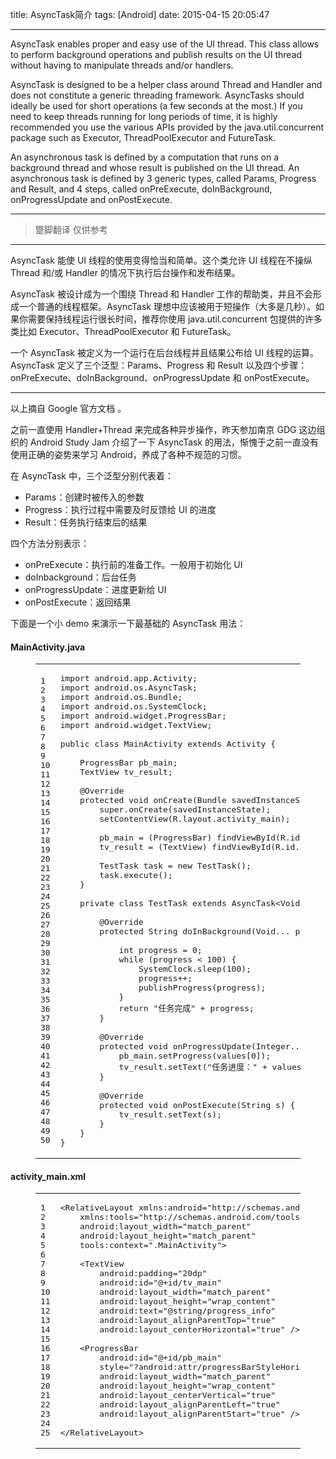 title: AsyncTask简介
tags: [Android]
date: 2015-04-15 20:05:47

---

AsyncTask enables proper and easy use of the UI thread. This class allows to perform background operations and publish results on the UI thread without having to manipulate threads and/or handlers.

<a id="more"></a>

AsyncTask is designed to be a helper class around Thread and Handler and does not constitute a generic threading framework. AsyncTasks should ideally be used for short operations (a few seconds at the most.) If you need to keep threads running for long periods of time, it is highly recommended you use the various APIs provided by the java.util.concurrent package such as Executor, ThreadPoolExecutor and FutureTask.

An asynchronous task is defined by a computation that runs on a background thread and whose result is published on the UI thread. An asynchronous task is defined by 3 generic types, called Params, Progress and Result, and 4 steps, called onPreExecute, doInBackground, onProgressUpdate and onPostExecute.

* * *

> 蹩脚翻译 仅供参考

* * *

AsyncTask 能使 UI 线程的使用变得恰当和简单。这个类允许 UI 线程在不操纵 Thread 和/或 Handler 的情况下执行后台操作和发布结果。

AsyncTask 被设计成为一个围绕 Thread 和 Handler 工作的帮助类，并且不会形成一个普通的线程框架。AsyncTask 理想中应该被用于短操作（大多是几秒）。如果你需要保持线程运行很长时间，推荐你使用 java.util.concurrent 包提供的许多类比如 Executor、ThreadPoolExecutor 和 FutureTask。

一个 AsyncTask 被定义为一个运行在后台线程并且结果公布给 UI 线程的运算。AsyncTask 定义了三个泛型：Params、Progress 和 Result 以及四个步骤：onPreExecute、doInBackground、onProgressUpdate 和 onPostExecute。

* * *

以上摘自 Google 官方文档 。

之前一直使用 Handler+Thread 来完成各种异步操作，昨天参加南京 GDG 这边组织的 Android Study Jam 介绍了一下 AsyncTask 的用法，惭愧于之前一直没有使用正确的姿势来学习 Android，养成了各种不规范的习惯。

在 AsyncTask 中，三个泛型分别代表着：

*   Params：创建时被传入的参数
*   Progress：执行过程中需要及时反馈给 UI 的进度
*   Result：任务执行结束后的结果

四个方法分别表示：

*   onPreExecute：执行前的准备工作。一般用于初始化 UI
*   doInbackground：后台任务
*   onProgressUpdate：进度更新给 UI
*   onPostExecute：返回结果

下面是一个小 demo 来演示一下最基础的 AsyncTask 用法：

#### MainActivity.java
<figure class="highlight scala"><table><tr><td class="gutter"><pre><span class="line">1</span>
<span class="line">2</span>
<span class="line">3</span>
<span class="line">4</span>
<span class="line">5</span>
<span class="line">6</span>
<span class="line">7</span>
<span class="line">8</span>
<span class="line">9</span>
<span class="line">10</span>
<span class="line">11</span>
<span class="line">12</span>
<span class="line">13</span>
<span class="line">14</span>
<span class="line">15</span>
<span class="line">16</span>
<span class="line">17</span>
<span class="line">18</span>
<span class="line">19</span>
<span class="line">20</span>
<span class="line">21</span>
<span class="line">22</span>
<span class="line">23</span>
<span class="line">24</span>
<span class="line">25</span>
<span class="line">26</span>
<span class="line">27</span>
<span class="line">28</span>
<span class="line">29</span>
<span class="line">30</span>
<span class="line">31</span>
<span class="line">32</span>
<span class="line">33</span>
<span class="line">34</span>
<span class="line">35</span>
<span class="line">36</span>
<span class="line">37</span>
<span class="line">38</span>
<span class="line">39</span>
<span class="line">40</span>
<span class="line">41</span>
<span class="line">42</span>
<span class="line">43</span>
<span class="line">44</span>
<span class="line">45</span>
<span class="line">46</span>
<span class="line">47</span>
<span class="line">48</span>
<span class="line">49</span>
<span class="line">50</span>
</pre></td><td class="code"><pre><span class="line"><span class="keyword">import</span> android.app.<span class="type">Activity</span>;</span>
<span class="line"><span class="keyword">import</span> android.os.<span class="type">AsyncTask</span>;</span>
<span class="line"><span class="keyword">import</span> android.os.<span class="type">Bundle</span>;</span>
<span class="line"><span class="keyword">import</span> android.os.<span class="type">SystemClock</span>;</span>
<span class="line"><span class="keyword">import</span> android.widget.<span class="type">ProgressBar</span>;</span>
<span class="line"><span class="keyword">import</span> android.widget.<span class="type">TextView</span>;</span>
<span class="line"></span>
<span class="line">public <span class="class"><span class="keyword">class</span> <span class="title">MainActivity</span> <span class="keyword"><span class="keyword">extends</span></span> <span class="title">Activity</span> &#123;</span></span>
<span class="line"></span>
<span class="line">    <span class="type">ProgressBar</span> pb_main;</span>
<span class="line">    <span class="type">TextView</span> tv_result;</span>
<span class="line"></span>
<span class="line">    <span class="annotation">@Override</span></span>
<span class="line">    <span class="keyword">protected</span> void onCreate(<span class="type">Bundle</span> savedInstanceState) &#123;</span>
<span class="line">        <span class="keyword">super</span>.onCreate(savedInstanceState);</span>
<span class="line">        setContentView(<span class="type">R</span>.layout.activity_main);</span>
<span class="line"></span>
<span class="line">        pb_main = (<span class="type">ProgressBar</span>) findViewById(<span class="type">R</span>.id.pb_main);</span>
<span class="line">        tv_result = (<span class="type">TextView</span>) findViewById(<span class="type">R</span>.id.tv_main);</span>
<span class="line"></span>
<span class="line">        <span class="type">TestTask</span> task = <span class="keyword">new</span> <span class="type">TestTask</span>();</span>
<span class="line">        task.execute();</span>
<span class="line">    &#125;</span>
<span class="line"></span>
<span class="line">    <span class="keyword">private</span> <span class="class"><span class="keyword">class</span> <span class="title">TestTask</span> <span class="keyword"><span class="keyword">extends</span></span> <span class="title">AsyncTask&lt;Void</span>, <span class="title">Integer</span>, <span class="title">String&gt;</span> &#123;</span></span>
<span class="line"></span>
<span class="line">        <span class="annotation">@Override</span></span>
<span class="line">        <span class="keyword">protected</span> <span class="type">String</span> doInBackground(<span class="type">Void</span>... params) &#123;</span>
<span class="line"></span>
<span class="line">            int progress = <span class="number">0</span>;</span>
<span class="line">            <span class="keyword">while</span> (progress &lt; <span class="number">100</span>) &#123;</span>
<span class="line">                <span class="type">SystemClock</span>.sleep(<span class="number">100</span>);</span>
<span class="line">                progress++;</span>
<span class="line">                publishProgress(progress);</span>
<span class="line">            &#125;</span>
<span class="line">            <span class="keyword">return</span> <span class="string">"任务完成"</span> + progress;</span>
<span class="line">        &#125;</span>
<span class="line"></span>
<span class="line">        <span class="annotation">@Override</span></span>
<span class="line">        <span class="keyword">protected</span> void onProgressUpdate(<span class="type">Integer</span>... values) &#123;</span>
<span class="line">            pb_main.setProgress(values[<span class="number">0</span>]);</span>
<span class="line">            tv_result.setText(<span class="string">"任务进度："</span> + values[<span class="number">0</span>] + <span class="string">""</span>);</span>
<span class="line">        &#125;</span>
<span class="line"></span>
<span class="line">        <span class="annotation">@Override</span></span>
<span class="line">        <span class="keyword">protected</span> void onPostExecute(<span class="type">String</span> s) &#123;</span>
<span class="line">            tv_result.setText(s);</span>
<span class="line">        &#125;</span>
<span class="line">    &#125;</span>
<span class="line">&#125;</span>
</pre></td></tr></table></figure>

#### activity_main.xml
<figure class="highlight nix"><table><tr><td class="gutter"><pre><span class="line">1</span>
<span class="line">2</span>
<span class="line">3</span>
<span class="line">4</span>
<span class="line">5</span>
<span class="line">6</span>
<span class="line">7</span>
<span class="line">8</span>
<span class="line">9</span>
<span class="line">10</span>
<span class="line">11</span>
<span class="line">12</span>
<span class="line">13</span>
<span class="line">14</span>
<span class="line">15</span>
<span class="line">16</span>
<span class="line">17</span>
<span class="line">18</span>
<span class="line">19</span>
<span class="line">20</span>
<span class="line">21</span>
<span class="line">22</span>
<span class="line">23</span>
<span class="line">24</span>
<span class="line">25</span>
</pre></td><td class="code"><pre><span class="line">&lt;RelativeLayout xmlns:<span class="variable">android=</span><span class="string">"http://schemas.android.com/apk/res/android"</span></span>
<span class="line">    xmlns:<span class="variable">tools=</span><span class="string">"http://schemas.android.com/tools"</span></span>
<span class="line">    android:<span class="variable">layout_width=</span><span class="string">"match_parent"</span></span>
<span class="line">    android:<span class="variable">layout_height=</span><span class="string">"match_parent"</span></span>
<span class="line">    tools:<span class="variable">context=</span><span class="string">".MainActivity"</span>&gt;</span>
<span class="line">    </span>
<span class="line">    &lt;TextView</span>
<span class="line">        android:<span class="variable">padding=</span><span class="string">"20dp"</span></span>
<span class="line">        android:<span class="variable">id=</span><span class="string">"@+id/tv_main"</span></span>
<span class="line">        android:<span class="variable">layout_width=</span><span class="string">"match_parent"</span></span>
<span class="line">        android:<span class="variable">layout_height=</span><span class="string">"wrap_content"</span></span>
<span class="line">        android:<span class="variable">text=</span><span class="string">"@string/progress_info"</span></span>
<span class="line">        android:<span class="variable">layout_alignParentTop=</span><span class="string">"true"</span></span>
<span class="line">        android:<span class="variable">layout_centerHorizontal=</span><span class="string">"true"</span> /&gt;</span>
<span class="line">    </span>
<span class="line">    &lt;ProgressBar</span>
<span class="line">        android:<span class="variable">id=</span><span class="string">"@+id/pb_main"</span></span>
<span class="line">        <span class="variable">style=</span><span class="string">"?android:attr/progressBarStyleHorizontal"</span></span>
<span class="line">        android:<span class="variable">layout_width=</span><span class="string">"match_parent"</span></span>
<span class="line">        android:<span class="variable">layout_height=</span><span class="string">"wrap_content"</span></span>
<span class="line">        android:<span class="variable">layout_centerVertical=</span><span class="string">"true"</span></span>
<span class="line">        android:<span class="variable">layout_alignParentLeft=</span><span class="string">"true"</span></span>
<span class="line">        android:<span class="variable">layout_alignParentStart=</span><span class="string">"true"</span> /&gt;</span>
<span class="line">        </span>
<span class="line">&lt;/RelativeLayout&gt;</span>
</pre></td></tr></table></figure>